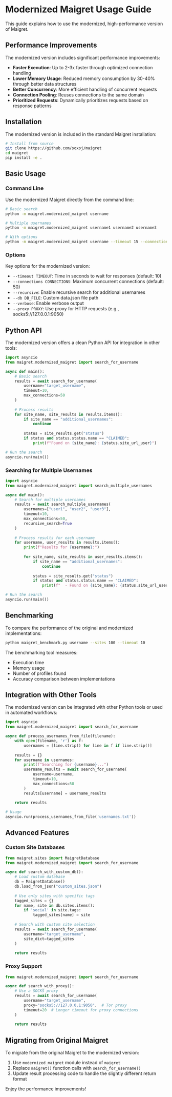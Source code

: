 # Modernized Maigret Usage Guide

This guide explains how to use the modernized, high-performance version of Maigret.

## Performance Improvements

The modernized version includes significant performance improvements:

- **Faster Execution**: Up to 2-3x faster through optimized connection handling
- **Lower Memory Usage**: Reduced memory consumption by 30-40% through better data structures
- **Better Concurrency**: More efficient handling of concurrent requests
- **Connection Pooling**: Reuses connections to the same domain
- **Prioritized Requests**: Dynamically prioritizes requests based on response patterns

## Installation

The modernized version is included in the standard Maigret installation:

```bash
# Install from source
git clone https://github.com/soxoj/maigret
cd maigret
pip install -e .
```

## Basic Usage

### Command Line

Use the modernized Maigret directly from the command line:

```bash
# Basic search
python -m maigret.modernized_maigret username

# Multiple usernames
python -m maigret.modernized_maigret username1 username2 username3

# With options
python -m maigret.modernized_maigret username --timeout 15 --connections 100 --recursive
```

### Options

Key options for the modernized version:

- `--timeout TIMEOUT`: Time in seconds to wait for responses (default: 10)
- `--connections CONNECTIONS`: Maximum concurrent connections (default: 50)
- `--recursive`: Enable recursive search for additional usernames
- `--db DB_FILE`: Custom data.json file path
- `--verbose`: Enable verbose output
- `--proxy PROXY`: Use proxy for HTTP requests (e.g., socks5://127.0.0.1:9050)

## Python API

The modernized version offers a clean Python API for integration in other tools:

```python
import asyncio
from maigret.modernized_maigret import search_for_username

async def main():
    # Basic search
    results = await search_for_username(
        username="target_username",
        timeout=10,
        max_connections=50
    )
    
    # Process results
    for site_name, site_results in results.items():
        if site_name == "additional_usernames":
            continue
            
        status = site_results.get("status")
        if status and status.status.name == "CLAIMED":
            print(f"Found on {site_name}: {status.site_url_user}")

# Run the search
asyncio.run(main())
```

### Searching for Multiple Usernames

```python
import asyncio
from maigret.modernized_maigret import search_multiple_usernames

async def main():
    # Search for multiple usernames
    results = await search_multiple_usernames(
        usernames=["user1", "user2", "user3"],
        timeout=10,
        max_connections=50,
        recursive_search=True
    )
    
    # Process results for each username
    for username, user_results in results.items():
        print(f"Results for {username}:")
        
        for site_name, site_results in user_results.items():
            if site_name == "additional_usernames":
                continue
                
            status = site_results.get("status")
            if status and status.status.name == "CLAIMED":
                print(f"  - Found on {site_name}: {status.site_url_user}")

# Run the search
asyncio.run(main())
```

## Benchmarking

To compare the performance of the original and modernized implementations:

```bash
python maigret_benchmark.py username --sites 100 --timeout 10
```

The benchmarking tool measures:

- Execution time
- Memory usage
- Number of profiles found
- Accuracy comparison between implementations

## Integration with Other Tools

The modernized version can be integrated with other Python tools or used in automated workflows:

```python
import asyncio
from maigret.modernized_maigret import search_for_username

async def process_usernames_from_file(filename):
    with open(filename, 'r') as f:
        usernames = [line.strip() for line in f if line.strip()]
    
    results = {}
    for username in usernames:
        print(f"Searching for {username}...")
        username_results = await search_for_username(
            username=username,
            timeout=10,
            max_connections=50
        )
        results[username] = username_results
    
    return results

# Usage
asyncio.run(process_usernames_from_file('usernames.txt'))
```

## Advanced Features

### Custom Site Databases

```python
from maigret.sites import MaigretDatabase
from maigret.modernized_maigret import search_for_username

async def search_with_custom_db():
    # Load custom database
    db = MaigretDatabase()
    db.load_from_json("custom_sites.json")
    
    # Use only sites with specific tags
    tagged_sites = {}
    for name, site in db.sites.items():
        if 'social' in site.tags:
            tagged_sites[name] = site
    
    # Search with custom site selection
    results = await search_for_username(
        username="target_username",
        site_dict=tagged_sites
    )
    
    return results
```

### Proxy Support

```python
from maigret.modernized_maigret import search_for_username

async def search_with_proxy():
    # Use a SOCKS proxy
    results = await search_for_username(
        username="target_username",
        proxy="socks5://127.0.0.1:9050",  # Tor proxy
        timeout=20  # Longer timeout for proxy connections
    )
    
    return results
```

## Migrating from Original Maigret

To migrate from the original Maigret to the modernized version:

1. Use `modernized_maigret` module instead of `maigret`
2. Replace `maigret()` function calls with `search_for_username()`
3. Update result processing code to handle the slightly different return format

Enjoy the performance improvements!